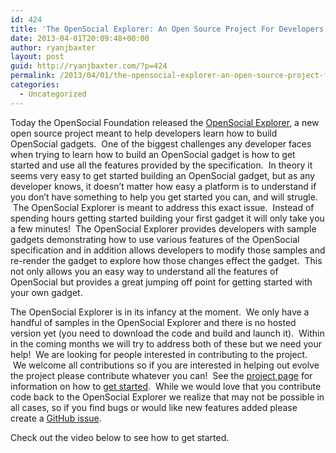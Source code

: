 ```yaml
---
id: 424
title: 'The OpenSocial Explorer: An Open Source Project For Developers'
date: 2013-04-01T20:09:48+00:00
author: ryanjbaxter
layout: post
guid: http://ryanjbaxter.com/?p=424
permalink: /2013/04/01/the-opensocial-explorer-an-open-source-project-for-developers/
categories:
  - Uncategorized
---
```

Today the OpenSocial Foundation released the <a href="https://github.com/OpenSocial/explorer" target="_blank">OpenSocial Explorer</a>, a new open source project meant to help developers learn how to build OpenSocial gadgets.  One of the biggest challenges any developer faces when trying to learn how to build an OpenSocial gadget is how to get started and use all the features provided by the specification.  In theory it seems very easy to get started building an OpenSocial gadget, but as any developer knows, it doesn&#8217;t matter how easy a platform is to understand if you don&#8217;t have something to help you get started you can, and will strugle.  The OpenSocial Explorer is meant to address this exact issue.  Instead of spending hours getting started building your first gadget it will only take you a few minutes!  The OpenSocial Explorer provides developers with sample gadgets demonstrating how to use various features of the OpenSocial specification and in addition allows developers to modify those samples and re-render the gadget to explore how those changes effect the gadget.  This not only allows you an easy way to understand all the features of OpenSocial but provides a great jumping off point for getting started with your own gadget.

The OpenSocial Explorer is in its infancy at the moment.  We only have a handful of samples in the OpenSocial Explorer and there is no hosted version yet (you need to download the code and build and launch it).  Within in the coming months we will try to address both of these but we need your help!  We are looking for people interested in contributing to the project.  We welcome all contributions so if you are interested in helping out evolve the project please contribute whatever you can!  See the <a href="http://opensocial.github.com/explorer/" target="_blank">project page</a> for information on how to <a href="http://opensocial.github.com/explorer/developer/getting-started.html" target="_blank">get started</a>.  While we would love that you contribute code back to the OpenSocial Explorer we realize that may not be possible in all cases, so if you find bugs or would like new features added please create a <a href="https://github.com/OpenSocial/explorer/issues?state=open" target="_blank">GitHub issue</a>.

Check out the video below to see how to get started.

<span class="youtube"></span>